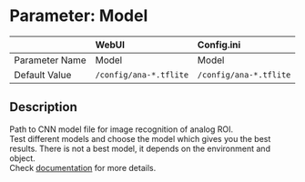 # Parameter: Model

|                   | WebUI               | Config.ini
|:---               |:---                 |:----
| Parameter Name    | Model               | Model
| Default Value     | `/config/ana-*.tflite` | `/config/ana-*.tflite`


## Description

Path to CNN model file for image recognition of analog ROI. <br>
Test different models and choose the model which gives you the best results. There is not a best model, it depends on the environment and object.<br>
Check [documentation](https://jomjol.github.io/AI-on-the-edge-device-docs/Choosing-the-Model/) for more details. 
